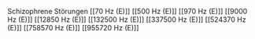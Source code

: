 Schizophrene Störungen
[[70 Hz (E)]]
[[500 Hz (E)]]
[[970 Hz (E)]]
[[9000 Hz (E)]]
[[12850 Hz (E)]]
[[132500 Hz (E)]]
[[337500 Hz (E)]]
[[524370 Hz (E)]]
[[758570 Hz (E)]]
[[955720 Hz (E)]]